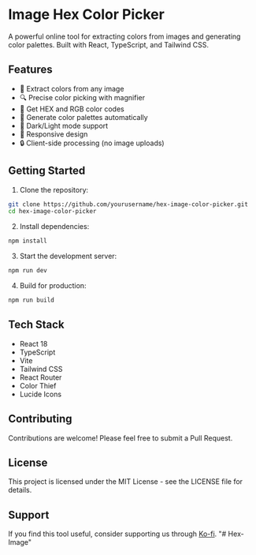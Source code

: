 # Image Hex Color Picker

A powerful online tool for extracting colors from images and generating color palettes. Built with React, TypeScript, and Tailwind CSS.

## Features

- 🎨 Extract colors from any image
- 🔍 Precise color picking with magnifier
- 🎯 Get HEX and RGB color codes
- 🌈 Generate color palettes automatically
- 🌙 Dark/Light mode support
- 📱 Responsive design
- 🔒 Client-side processing (no image uploads)

## Getting Started

1. Clone the repository:
```bash
git clone https://github.com/yourusername/hex-image-color-picker.git
cd hex-image-color-picker
```

2. Install dependencies:
```bash
npm install
```

3. Start the development server:
```bash
npm run dev
```

4. Build for production:
```bash
npm run build
```

## Tech Stack

- React 18
- TypeScript
- Vite
- Tailwind CSS
- React Router
- Color Thief
- Lucide Icons

## Contributing

Contributions are welcome! Please feel free to submit a Pull Request.

## License

This project is licensed under the MIT License - see the LICENSE file for details.

## Support

If you find this tool useful, consider supporting us through [Ko-fi](https://ko-fi.com/heximage). "# Hex-Image" 
